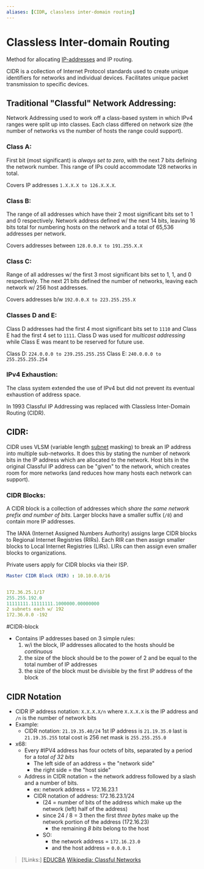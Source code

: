 ```yaml
---
aliases: [CIDR, classless inter-domain routing]
---
```

# Classless Inter-domain Routing
Method for allocating [IP-addresses](/networking/OSI/IP-addresses.md) and IP routing.

CIDR is a collection of Internet Protocol standards used to create unique identifiers for networks and individual devices. Facilitates unique packet transmission to specific devices.

## Traditional "Classful" Network Addressing:
Network Addressing used to work off a class-based system in which IPv4 ranges were split up into classes. Each class differed on network size (the number of networks vs the number of hosts the range could support).

### Class A:
First bit (most significant) is *always set to zero*, with the next 7 bits defining the network number. This range of IPs could accommodate 128 networks in total.

Covers IP addresses `1.X.X.X to 126.X.X.X`.

### Class B:
The range of all addresses which have their 2 most significant bits set to 1 and 0 respectively. Network address defined w/ the next 14 bits, leaving 16 bits total for numbering hosts on the network and a total of 65,536 addresses per network.

Covers addresses between `128.0.0.X to 191.255.X.X`

### Class C:
Range of all addresses w/ the first 3 most significant bits set to 1, 1, and 0 respectively. The next 21 bits defined the number of networks, leaving each network w/ 256 host addresses.

Covers addresses b/w `192.0.0.X to 223.255.255.X`

### Classes D and E:
Class D addresses had the first 4 most significant bits set to `1110` and Class E had the first 4 set to `1111`. Class D was used for *multicast addressing* while Class E was meant to be reserved for future use.

Class D: `224.0.0.0 to 239.255.255.255`
Class E: `240.0.0.0 to 255.255.255.254`

### IPv4 Exhaustion:
The class system extended the use of IPv4 but did not prevent its eventual exhaustion of address space.

In 1993 Classful IP Addressing was replaced with Classless Inter-Domain Routing (CIDR).

## CIDR:
CIDR uses VLSM (variable length [subnet](/nested-repos/PNPT-study-guide/practical-ethical-hacking/networking/subnetting.md) masking) to break an IP address into multiple sub-networks. It does this by stating the number of network bits in the IP address which are allocated to the network. Host bits in the original Classful IP address can be "given" to the network, which creates room for more networks (and reduces how many hosts each network can support).

### CIDR Blocks:
A CIDR block is a collection of addresses which *share the same network prefix and number of bits*. Larger blocks have a smaller suffix (`/8`) and contain more IP addresses.

The IANA (Internet Assigned Numbers Authority) assigns large CIDR blocks to Regional Internet Registries (RIRs). Each RIR can then assign smaller blocks to Local Internet Registries (LIRs). LIRs can then assign even smaller blocks to organizations.

Private users apply for CIDR blocks via their ISP.
```yaml
Master CIDR Block (RIR) : 10.10.0.0/16


172.36.25.1/17
255.255.192.0
11111111.11111111.1000000.00000000
2 subnets each w/ 192
172.36.0.0 -192
```

#CIDR-block 
- Contains IP addresses based on 3 simple rules:
	1. w/i the block, IP addresses allocated to the hosts should be *continuous*
	2. the size of the block should be to the power of 2 and be equal to the total number of IP addresses
	3. the size of the block must be divisible by the first IP address of the block

## CIDR Notation
- CIDR IP address notation: ```X.X.X.X/n```
	where ```X.X.X.X``` is the IP address and ```/n``` is the number of network bits
- Example:
	- CIDR notation: ```21.19.35.40/24``` 
		1st IP address is ```21.19.35.0```
		last is ```21.19.35.255```
		total cost is 256
		net mask is ``255.255.255.0``
- x68:
	- Every #IPV4 address has four octets of bits, separated by a period for a *total of 32 bits*
		- The left side of an address = the "network side"
		- the right side = the "host side"
	- Address in CIDR  notation = the network address followed by a slash and a number of bits.
		- ex: network address = 172.16.23.1
		- CIDR notation of address: 172.16.23.1/24
			- (24 = number of bits of the address which make up the network (left) half of the address)
			- since 24 / 8 = 3 then the first *three bytes* make up the network portion of the address (172.16.23)
				- the remaining *8 bits* belong to the host
			- SO:
				- the network address = ``172.16.23.0``
				- and the host address = ``0.0.0.1`` 
>[!Links:]
> [EDUCBA](https://www.educba.com/what-is-cidr/)
> [Wikipedia: Classful Networks](https://en.wikipedia.org/wiki/Classful_network)

